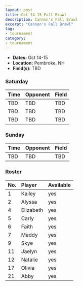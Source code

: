 ```yaml
---
layout: post
title: Oct 14-15 Fall Brawl
description: Cannon's Fall Brawl
excerpt: "Cannon's Fall Brawl"
tag:
- tournament
category:
- tournament
---
```

* **Dates:** Oct 14-15
* **Location:** Pembroke, NH
* **Field(s):** TBD

### Saturday

| Time | Opponent | Field |
|:---|:---|:---|
| TBD | TBD | TBD |
| TBD | TBD | TBD |
| TBD | TBD | TBD |

### Sunday

| Time | Opponent | Field |
|:---|:---|:---|
| TBD | TBD | TBD |

### Roster

|No.|Player|Available|
|:---|:---|:---|
|1|Kailey|yes|
|2|Alyssa|yes|
|4|Elizabeth|yes|
|5|Carly|yes|
|6|Faith|yes|
|7|Maddy|yes|
|9|Skye|yes|
|11|Jaelyn|yes|
|12|Natalie|yes|
|17|Olivia|yes|
|21|Abby|yes|


